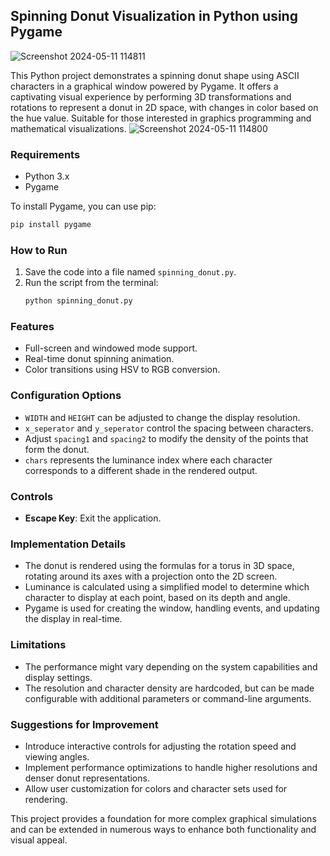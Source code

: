 
## Spinning Donut Visualization in Python using Pygame

![Screenshot 2024-05-11 114811](https://github.com/LakinduNimesh/Spinning-Donut--Python/assets/149768006/545ef443-3176-42bb-94c4-5cebef1b015e)

This Python project demonstrates a spinning donut shape using ASCII characters in a graphical window powered by Pygame. It offers a captivating visual experience by performing 3D transformations and rotations to represent a donut in 2D space, with changes in color based on the hue value. Suitable for those interested in graphics programming and mathematical visualizations.
![Screenshot 2024-05-11 114800](https://github.com/LakinduNimesh/Spinning-Donut--Python/assets/149768006/d5d12e68-325b-43a0-bc65-98b93a693ced)

### Requirements
- Python 3.x
- Pygame

To install Pygame, you can use pip:
```bash
pip install pygame
```

### How to Run
1. Save the code into a file named `spinning_donut.py`.
2. Run the script from the terminal:
   ```bash
   python spinning_donut.py
   ```

### Features
- Full-screen and windowed mode support.
- Real-time donut spinning animation.
- Color transitions using HSV to RGB conversion.

### Configuration Options
- `WIDTH` and `HEIGHT` can be adjusted to change the display resolution.
- `x_seperator` and `y_seperator` control the spacing between characters.
- Adjust `spacing1` and `spacing2` to modify the density of the points that form the donut.
- `chars` represents the luminance index where each character corresponds to a different shade in the rendered output.

### Controls
- **Escape Key**: Exit the application.

### Implementation Details
- The donut is rendered using the formulas for a torus in 3D space, rotating around its axes with a projection onto the 2D screen.
- Luminance is calculated using a simplified model to determine which character to display at each point, based on its depth and angle.
- Pygame is used for creating the window, handling events, and updating the display in real-time.

### Limitations
- The performance might vary depending on the system capabilities and display settings.
- The resolution and character density are hardcoded, but can be made configurable with additional parameters or command-line arguments.

### Suggestions for Improvement
- Introduce interactive controls for adjusting the rotation speed and viewing angles.
- Implement performance optimizations to handle higher resolutions and denser donut representations.
- Allow user customization for colors and character sets used for rendering.

This project provides a foundation for more complex graphical simulations and can be extended in numerous ways to enhance both functionality and visual appeal.

